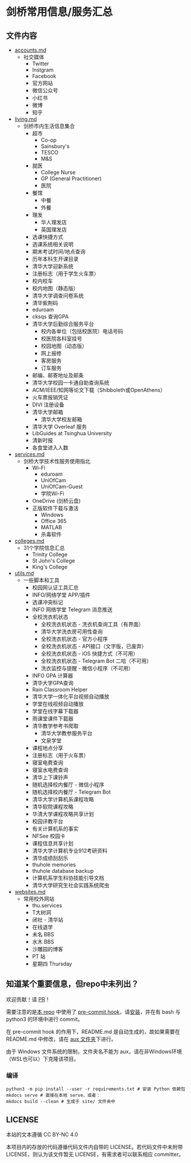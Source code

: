 # 剑桥常用信息/服务汇总

## 文件内容
- [accounts.md](https://github.com/sc303165/CBUservices/blob/master/docs/accounts.md)
    - 社交媒体
        - Twitter
        - Instgram
        - Facebook
        - 官方网站
        - 微信公众号
        - 小红书
        - 微博
        - 知乎
- [living.md](https://github.com/sc303165/CBUservices/blob/master/docs/camsis.md)
    - 剑桥市内生活信息集合
        - 超市
            - Co-op
            - Sainsbury's
            - TESCO
            - M&S
        - 就医
            - College Nurse
            - GP (General Practitioner)
            - 医院
        - 餐馆
            - 中餐
            - 外餐
        - 理发
            - 华人理发店
            - 英国理发店
        - 选课快捷方式
        - 选课系统相关说明
        - 期末考试时间/地点查询
        - 历年本科生开课目录
        - 清华大学迎新系统
        - 注册标志（用于学生火车票）
        - 校内校车
        - 校内地图（静态版）
        - 清华大学调查问卷系统
        - 清华紫荆码
        - eduroam
        - cksqs 查询GPA
        - 清华大学后勤综合服务平台
            - 校内各单位（包括校医院）电话号码
            - 校医院各科室挂号
            - 校园地图（动态版）
            - 网上报修
            - 客房服务
            - 订车服务
        - 邮编、邮寄地址及邮条
        - 清华大学校园一卡通自助查询系统
        - ACM/IEEE/知网等论文下载（Shibboleth或OpenAthens）
        - 火车票报销凭证
        - DIVI 注册设备
        - 清华大学邮箱
            - 清华大学校友邮箱
        - 清华大学 Overleaf 服务
        - LibGuides at Tsinghua University
        - 清新时报
        - 各食堂进入人数
- [services.md](services.md)
    - 剑桥大学技术性服务使用指北
        - Wi-Fi
            - eduroam
            - UniOfCam
            - UniOfCam-Guest
            - 学院Wi-Fi
        - OneDrive (剑桥云盘)
        - 正版软件下载与激活
            - Windows
            - Office 365
            - MATLAB
            - 杀毒软件
- [colleges.md](colleges.md)
    - 31个学院信息汇总
        - Trinity College
        - St John's College
        - King's College
- [utils.md](utils.md)
    - 一些脚本和工具
        - 校园网认证工具汇总
        - INFO/网络学堂 APP/插件
        - 选课冲突标记
        - INFO 网络学堂 Telegram 消息推送
        - 全校洗衣机状态
            - 全校洗衣机状态 - 洗衣机查询工具（有界面）
            - 清华大学洗衣房可用性查询
            - 全校洗衣机状态 - 官方小程序
            - 全校洗衣机状态 - API接口（文字版，已废弃）
            - 全校洗衣机状态 - iOS 快捷方式（不可用）
            - 全校洗衣机状态 - Telegram Bot 二哈（不可用）
            - 洗衣监控与提醒 - 微信小程序（不可用）
        - INFO GPA 计算器
        - 清华大学GPA查询
        - Rain Classroom Helper
        - 清华大学一体化平台视频自动播放
        - 学堂在线视频自动播放
        - 学堂在线字幕下载器
        - 雨课堂课件下载器
        - 清华教学参考书爬取
            - 清华大学教参服务平台
            - 文泉学堂
        - 课程地点分享
        - 注册标志（用于火车票）
        - 寝室电费查询
        - 寝室水电费查询
        - 清华上下课铃声
        - 随机选择校内餐厅 - 微信小程序
        - 随机选择校内餐厅 - Telegram Bot
        - 清华大学计算机系课程攻略
        - 清华软院课程攻略
        - 华清大学课程攻略共享计划
        - 校园评教平台
        - 有关计算机系的事实
        - NFSee 校园卡
        - 课程信息共享计划
        - 清华大学计算机专业912考研资料
        - 清华成绩刮刮乐
        - thuhole memories
        - thuhole database backup
        - 计算机系学生科协技能引导文档
        - 清华大学研究生社会实践系统爬虫
- [websites.md](websites.md)
    - 常用校外网站
        - thu.services
        - T大树洞
        - 闭社 - 清华站
        - 在线退学
        - 未名 BBS
        - 水木 BBS
        - 沙雕园的博客
        - PT 站
        - 星期四 Thursday

## 知道某个重要信息，但repo中未列出？

欢迎贡献！请 [PR](https://github.com/sc303165/cbuservices/pulls)！

需要注意的是[本 repo](https://github.com/ZenithalHourlyRate/thuservices) 中使用了 [pre-commit hook](https://github.com/ZenithalHourlyRate/thuservices/blob/master/pre-commit)，请[安装](https://git-scm.com/book/zh/v2/%E8%87%AA%E5%AE%9A%E4%B9%89-Git-Git-%E9%92%A9%E5%AD%90)，并在有 bash 与 python3 的环境中进行 commit。

在 pre-commit hook 的作用下，README.md 是自动生成的，故如果需要在 README.md 中修改，请在 [aux 文件夹](https://github.com/ZenithalHourlyRate/thuservices/tree/master/aux)下进行。

由于 Windows 文件系统的限制，文件夹名不能为 aux，请在非Windows环境（WSL也可以）下克隆该项目。

### 编译

```
python3 -m pip install --user -r requirements.txt # 安装 Python 依赖包
mkdocs serve # 直接在本地 serve，或者：
mkdocs build --clean # 生成于 site/ 文件夹中
```

## LICENSE

本站的文本遵循 CC BY-NC 4.0

本项目内的存放的代码遵循代码文件内自带的 LICENSE。若代码文件中未附带 LICENSE，则认为该文件暂无 LICENSE，有需求者可以联系相应 committer。

